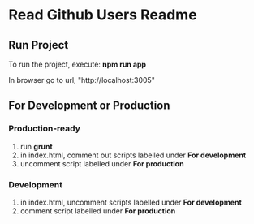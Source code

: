 # Read Github Users Readme


## Run Project 
To run the project, execute:
**npm run app**

In browser go to url, "http://localhost:3005"

## For Development or Production

### Production-ready
1. run **grunt**
2. in index.html, comment out scripts labelled under **For development**
3. uncomment script labelled under **For production**

### Development
1. in index.html, uncomment scripts labelled under **For development**
2. comment script labelled under **For production**
